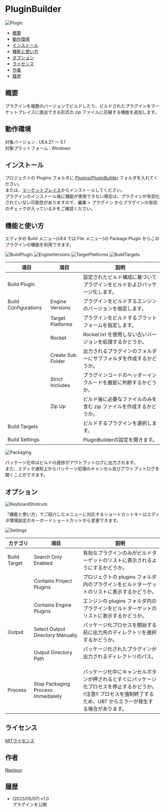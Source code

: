 # PluginBuilder

![Plugin](https://user-images.githubusercontent.com/51815450/236666641-574dcfbd-9588-4192-87f1-33e13d713e55.png)

<!--ts-->
* [概要](#概要)
* [動作環境](#動作環境)
* [インストール](#インストール)
* [機能と使い方](#機能と使い方)
* [オプション](#オプション)
* [ライセンス](#ライセンス)
* [作者](#作者)
* [履歴](#履歴)
<!--te-->

## 概要

プラグインを複数のバージョンでビルドしたり、ビルドされたプラグインをマーケットプレイスに提出できる形式の zip ファイルに圧縮する機能を追加します。  

## 動作環境

対象バージョン : UE4.27 ～ 5.1    
対象プラットフォーム : Windows  

## インストール

プロジェクトの Plugins フォルダに [Plugins/PluginBuilder](https://github.com/Naotsun19B/PluginBuilder) フォルダを入れてください。  
または、[マーケットプレイス](https://www.unrealengine.com/marketplace/ja/product/pluginbuilder)からインストールしてください。  
プラグインのインストール後に機能が使用できない場合は、プラグインが有効化されていない可能性がありますので、編集 > プラグイン からプラグインの有効のチェックが入っているかをご確認ください。

## 機能と使い方

エディタの Build メニュー(UE4 では File メニュー)の Package Plugin からこのプラグインの機能を利用できます。  

![BuildPlugin](https://user-images.githubusercontent.com/51815450/236683732-c4e03f0f-4534-4d1e-85bb-be34829dbf7d.png)
![EngineVersions](https://user-images.githubusercontent.com/51815450/236683752-09411600-6b4b-4f25-9460-1e014159b135.png)
![TargetPlatforms](https://user-images.githubusercontent.com/51815450/236683763-444c5780-bef0-440a-a7b0-601282d767b0.png)
![BuildTargets](https://user-images.githubusercontent.com/51815450/236683773-a41db51c-8ddd-41c3-93cf-34366a5e386a.png)

| **項目**               | **項目**            | **説明**                                |
|----------------------|-------------------|---------------------------------------|
| Build Plugin         |                   | 設定されたビルド構成に基づいてプラグインをビルドおよびパッケージ化します。 |
| Build Configurations | Engine Versions   | プラグインをビルドするエンジンのバージョンを指定します。          |
|                      | Target Platforms  | プラグインをビルドするプラットフォームを指定します。            |
|                      | Rocket            | Rocket.txt を使用しない古いバージョンを処理するかどうか。    |
|                      | Create Sub Folder | 出力されるプラグインのフォルダーにサブフォルダを作成するかどうか。     |
|                      | Strict Includes   | プラグインコードのヘッダーインクルードを厳密に判断するかどうか。      |
|                      | Zip Up            | ビルド後に必要なファイルのみを含む zip ファイルを作成するかどうか。  |
| Build Targets        |                   | ビルドするプラグインを選択します。                     |
| Build Settings       |                   | PluginBuilderの設定を開きます。                |

![Packaging](https://user-images.githubusercontent.com/51815450/236683791-a3c05c65-f1de-4ef4-9a60-1652782e0d12.png)

パッケージ化中はビルドの進捗がアウトプットログに出力されます。  
また、エディタ通知上からパッケージ処理のキャンセル及びアウトプットログを開くことができます。  

## オプション

![KeyboardShotcuts](https://user-images.githubusercontent.com/51815450/236667003-60527edd-ded5-404c-b729-7f26aea66337.png)

「機能と使い方」でご紹介したメニューに対応するショートカットキーはエディタ環境設定のキーボードショートカットから変更できます。  

![Settings](https://user-images.githubusercontent.com/51815450/236667052-eab7626d-6cf7-4c0b-9d57-9051c1111c73.png)

| **カテゴリ**     | **項目**                             | **説明**                                                                                         |
|--------------|------------------------------------|------------------------------------------------------------------------------------------------|
| Build Target | Search Only Enabled                | 有効なプラグインのみがビルドターゲットのリストに表示されるようにするかどうか。                                                        |
|              | Contains Project Plugins           | プロジェクトの plugins フォルダ内のプラグインをビルドターゲットのリストに表示するかどうか。                                             |
|              | Contains Engine Plugins            | エンジンの plugins フォルダ内のプラグインをビルドターゲットのリストに表示するかどうか。                                               |
| Output       | Select Output Directory Manually   | パッケージ化プロセスを開始する前に出力先のディレクトリを選択するかどうか。                                                          |
|              | Output Directory Path              | パッケージ化されたプラグインが出力されるディレクトリのパス。 　                                                               |
| Process      | Stop Packaging Process Immediately | パッケージ化中にキャンセルボタンが押されるとすぐにパッケージ化プロセスを停止するかどうか。<br/> !!注意!! プロセスを強制終了するため、UBT からエラーが発生する場合があります。 |


## ライセンス

[MITライセンス](https://ja.wikipedia.org/wiki/MIT_License)

## 作者

[Naotsun](https://twitter.com/Naotsun_UE)

## 履歴

- (2023/05/07) v1.0   
  プラグインを公開
